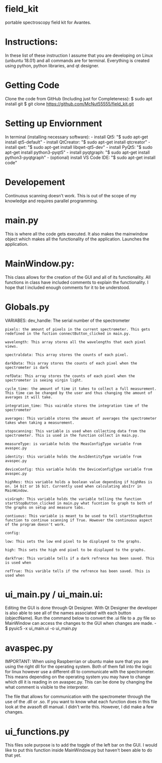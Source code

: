 # field_kit
portable spectroscopy field kit for Avantes. 

# Instructions:
In these list of these instruction I assume that you are developing on Linux (unbuntu 18.01) and all commands are for terminal. Everything is created using python, python libraries, and qt designer. 

# Getting Code
Clone the code from GitHub (Including just for Completeness):
    $ sudo apt install git
    $ git clone https://github.com/McNut55555/field_kit.git

# Setting up Enviornment
In terminal (installing necessary software):
    - install Qt5: "$ sudo apt-get install qt5-default"
    - install QtCreator: "$ sudo apt-get install qtcreator"
    - install qwt: "$ sudo apt-get install libqwt-qt5-dev"
    - install PyQt5: "$ sudo apt-get install python3-pyqt5"
    - install pyqtgraph: "$ sudo apt-get install python3-pyqtgraph"
    - (optional) install VS Code IDE: "$ sudo apt-get install code"

# Developement
Continuous scanning doesn't work. This is out of the scope of my knowledge and requires parallel programming. 

# main.py 
This is where all the code gets executed. It also makes the mainwindow object which makes all the functionality of the application. Launches the application.  

# MainWindow.py:
This class allows for the creation of the GUI and all of its functionality. All functions in class have included comments to explain the functionality. I hope that I included enough comments for it to be understood. 

# Globals.py 
VARIABES:
    dev_handle: The serial number of the spectrometer
    
    pixels: the amount of pixels in the current spectrometer. This gets redefined in the fuction connectButton_clicked in main.py. 

    wavelength: This array stores all the wavelengths that each pixel views. 

    spectraldata: This array stores the counts of each pixel.

    darkData: This array stores the counts of each pixel when the spectrometer is dark

    refData: This array stores the counts of each pixel when the spectrometer is seeing virgin light. 

    cycle_time: the amount of time it takes to collect a full measurement. This time can be changed by the user and thus changing the amount of averages it will take. 

    integration_time: This vairable stores the integration time of the spectrometer

    averages: This variable stores the amount of averages the spectrometer takes when taking a measurement. 

    stopscanning: This variable is used when collecting data from the spectrometer. This is used in the function collect in main.py. 

    measureType: is variable holds the MeasConfigType variable from avaspec.py

    identity: this variable holds the AvsIdentityType variable from avaspec.py

    deviceConfig: this variable holds the DeviceConfigType variable from avaspec.py

    highRes: this variable holds a boolean value depending if highRes is on. 14 bit or 16 bit. Currently used when calculating absIrr in MainWindow. 

    visGraph: This variable holds the variable telling the function startStopButton_clicked in main.py what fucntion to graph to both of the graphs on setup and measure tabs.  

    contiuous: This variable is meant to be used to tell startStopButton function to continue scanning if True. However the continuous aspect of the program doesn't work. 

    config:

    low: This sets the low end pixel to be displayed to the graphs. 

    high: This sets the high end pixel to be displayed to the graphs.

    darkTrue: This variable tells if a dark refrence has been saved. This is used when 

    refTrue: This varible tells if the refrence has been saved. This is used when

# ui_main.py / ui_main.ui:
Editing the GUI is done through Qt Designer. With Qt Designer the developer is also able to see all of the names associated with each button (objectName). Run the command below to convert the .ui file to a .py file so MainWindow can access the changes to the GUI when changes are made. 
    - $ pyuic5 -x ui_main.ui -o ui_main.py


# avaspec.py
IMPORTANT: When using Raspberrian or ubuntu make sure that you are using the right dll for the operating system. Both of them fall into the logic for linux however use a different dll to communicate with the spectrometer. This means depending on the operating system you may have to change which dll it is reading in on avaspec.py. This can be done by changing the what comment is visible to the interpreter. 

The file that allows for communication with the spectrometer through the use of the .dll or .so. If you want to know what each function does in this file look at the avasoft dll manual. I didn't write this. However, I did make a few changes. 

# ui_functions.py 
This files sole purpose is to add the toggle of the left bar on the GUI. I would like to put this function inside MainWindow.py but haven't been able to do that yet. 
 

